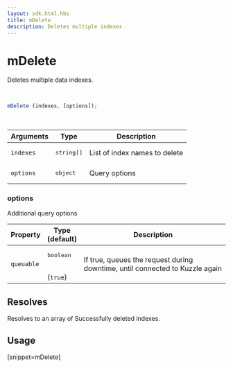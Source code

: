 ```yaml
---
layout: sdk.html.hbs
title: mDelete
description: Deletes multiple indexes
---
```


# mDelete

Deletes multiple data indexes.

<br/>

```javascript
mDelete (indexes, [options]);
```

<br/>

| Arguments | Type   | Description                                  |
| --------- | ------ | -------------------------------------------- |
| `indexes` | <pre>string[]</pre>  | List of index names to delete |
| `options` | <pre>object</pre> | Query options          |

### options

Additional query options

| Property     | Type<br/>(default)    | Description   |
| -------------- | --------- | ------------- |
| `queuable` | <pre>boolean</pre><br/>(`true`) | If true, queues the request during downtime, until connected to Kuzzle again |

## Resolves

Resolves to an array of Successfully deleted indexes.

## Usage

[snippet=mDelete]
